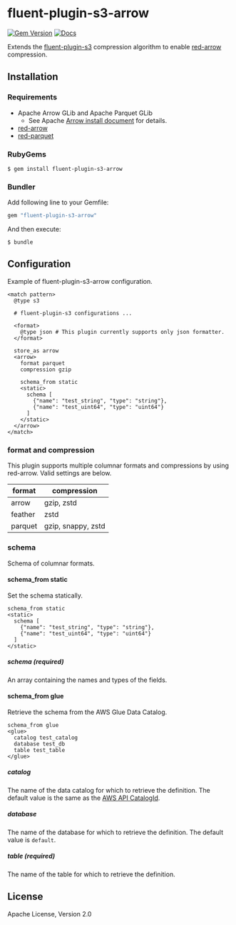 # fluent-plugin-s3-arrow

[![Gem Version](https://badge.fury.io/rb/fluent-plugin-s3-arrow.svg)](https://badge.fury.io/rb/fluent-plugin-s3-arrow)
[![Docs](https://img.shields.io/badge/docs-latest-blue.svg)](https://rubydoc.info/gems/fluent-plugin-s3-arrow)

Extends the [fluent-plugin-s3](https://github.com/fluent/fluent-plugin-s3) compression algorithm to enable [red-arrow](https://github.com/apache/arrow/tree/master/ruby/red-arrow) compression.

## Installation

### Requirements

- Apache Arrow GLib and Apache Parquet GLib
  - See Apache [Arrow install document](https://arrow.apache.org/install/) for details.
- [red-arrow](https://github.com/apache/arrow/tree/master/ruby/red-arrow)
- [red-parquet](https://github.com/apache/arrow/tree/master/ruby/red-parquet)

### RubyGems

```
$ gem install fluent-plugin-s3-arrow
```

### Bundler

Add following line to your Gemfile:

```ruby
gem "fluent-plugin-s3-arrow"
```

And then execute:

```
$ bundle
```

## Configuration

Example of fluent-plugin-s3-arrow configuration.

```
<match pattern>
  @type s3

  # fluent-plugin-s3 configurations ...

  <format>
    @type json # This plugin currently supports only json formatter.
  </format>

  store_as arrow
  <arrow>
    format parquet
    compression gzip

    schema_from static
    <static>
      schema [
        {"name": "test_string", "type": "string"},
        {"name": "test_uint64", "type": "uint64"}
      ]
    </static>
  </arrow>
</match>
```

### format and compression

This plugin supports multiple columnar formats and compressions by using red-arrow. Valid settings are below.

|  format  |  compression |
| ---- | ---- |
|  arrow | gzip, zstd |
|  feather | zstd |
|  parquet   | gzip, snappy, zstd |

### schema

Schema of columnar formats.
#### schema_from static

Set the schema statically.

```
schema_from static
<static>
  schema [
    {"name": "test_string", "type": "string"},
    {"name": "test_uint64", "type": "uint64"}
  ]
</static>
```

##### schema (required)

An array containing the names and types of the fields.
#### schema_from glue

Retrieve the schema from the AWS Glue Data Catalog.

```
schema_from glue
<glue>
  catalog test_catalog
  database test_db
  table test_table
</glue>
```

##### catalog

The name of the data catalog for which to retrieve the definition. The default value is the same as the [AWS API CatalogId](https://docs.aws.amazon.com/glue/latest/webapi/API_GetTable.html).

##### database

The name of the database for which to retrieve the definition.  The default value is `default`.
##### table (required)

The name of the table for which to retrieve the definition.

## License

Apache License, Version 2.0
